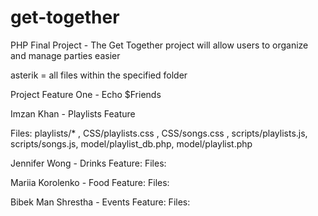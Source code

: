 # get-together
PHP Final Project - The Get Together project will allow users to organize and manage parties easier

asterik = all files within the specified folder

Project Feature One - Echo $Friends

Imzan Khan - Playlists Feature

Files: playlists/* ,
CSS/playlists.css , CSS/songs.css , 
scripts/playlists.js, scripts/songs.js,
model/playlist_db.php, model/playlist.php

Jennifer Wong - Drinks Feature:
Files: 


Mariia Korolenko - Food Feature:
Files:

Bibek Man Shrestha - Events Feature:
Files:
